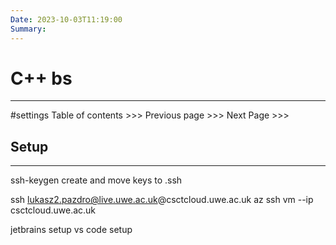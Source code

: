 ```yaml
---
Date: 2023-10-03T11:19:00
Summary:
---
```

# C++ bs
---
#settings
Table of contents >>> 
Previous page >>> 
Next Page >>>

## Setup
---
ssh-keygen
create and move keys to .ssh

ssh lukasz2.pazdro@live.uwe.ac.uk@csctcloud.uwe.ac.uk
az ssh vm --ip csctcloud.uwe.ac.uk

jetbrains setup
vs code setup


